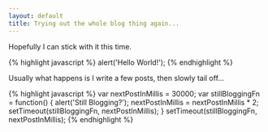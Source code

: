 ```yaml
---
layout: default
title: Trying out the whole blog thing again...
---
```


Hopefully I can stick with it this time.

{% highlight javascript %}
alert('Hello World!');
{% endhighlight %}

Usually what happens is I write a few posts, then slowly tail off...

{% highlight javascript %}
var nextPostInMillis = 30000;
var stillBloggingFn = function() { 
	alert('Still Blogging?');
	nextPostInMillis = nextPostInMillis * 2;
	setTimeout(stillBloggingFn, nextPostInMillis);
}
setTimeout(stillBloggingFn, nextPostInMillis);
{% endhighlight %}